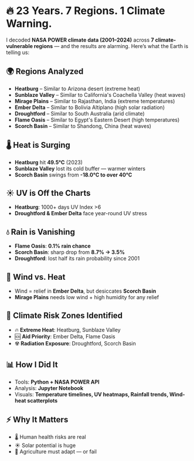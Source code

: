 <!DOCTYPE html>
<html lang="en">
<head>
    <meta charset="UTF-8">
    <meta name="viewport" content="width=device-width, initial-scale=1.0">

</head>
<body>
    <h1>🔥 23 Years. 7 Regions. 1 Climate Warning.</h1>
    <p>I decoded <strong>NASA POWER climate data (2001–2024)</strong> across <strong>7 climate-vulnerable regions</strong> — and the results are alarming. Here’s what the Earth is telling us:</p>
    <h2>🌍 Regions Analyzed</h2>
    <ul>
        <li><strong>Heatburg</strong> – Similar to Arizona desert (extreme heat)</li>
        <li><strong>Sunblaze Valley</strong> – Similar to California's Coachella Valley (heat waves)</li>
        <li><strong>Mirage Plains</strong> – Similar to Rajasthan, India (extreme temperatures)</li>
        <li><strong>Ember Delta</strong> – Similar to Bolivia Altiplano (high solar radiation)</li>
        <li><strong>Droughtford</strong> – Similar to South Australia (arid climate)</li>
        <li><strong>Flame Oasis</strong> – Similar to Egypt's Eastern Desert (high temperatures)</li>
        <li><strong>Scorch Basin</strong> – Similar to Shandong, China (heat waves)</li>
    </ul>
    <h2>🌡️ Heat is Surging</h2>
    <ul>
        <li><strong>Heatburg</strong> hit <strong>49.5°C</strong> (2023)</li>
        <li><strong>Sunblaze Valley</strong> lost its cold buffer — warmer winters</li>
        <li><strong>Scorch Basin</strong> swings from <strong>-18.0°C to over 40°C</strong></li>
    </ul>
    <h2>☀️ UV is Off the Charts</h2>
    <ul>
        <li><strong>Heatburg</strong>: 1000+ days UV Index >6</li>
        <li><strong>Droughtford & Ember Delta</strong> face year-round UV stress</li>
    </ul>
    <h2>💧 Rain is Vanishing</h2>
    <ul>
        <li><strong>Flame Oasis</strong>: <strong>0.1% rain chance</strong></li>
        <li><strong>Scorch Basin</strong>: sharp drop from <strong>8.7% → 3.5%</strong></li>
        <li><strong>Droughtford</strong>: lost half its rain probability since 2001</li>
    </ul>
    <h2>💨 Wind vs. Heat</h2>
    <ul>
        <li>Wind = relief in <strong>Ember Delta</strong>, but desiccates <strong>Scorch Basin</strong></li>
        <li><strong>Mirage Plains</strong> needs low wind + high humidity for any relief</li>
    </ul>
    <h2>🚨 Climate Risk Zones Identified</h2>
    <ul>
        <li>🔥 <strong>Extreme Heat</strong>: Heatburg, Sunblaze Valley</li>
        <li>🆘 <strong>Aid Priority</strong>: Ember Delta, Flame Oasis</li>
        <li>☢️ <strong>Radiation Exposure</strong>: Droughtford, Scorch Basin</li>
    </ul>
    <h2>📊 How I Did It</h2>
    <ul>
        <li>Tools: <strong>Python + NASA POWER API</strong></li>
        <li>Analysis: <strong>Jupyter Notebook</strong></li>
        <li>Visuals: <strong>Temperature timelines, UV heatmaps, Rainfall trends, Wind-heat scatterplots</strong></li>
    </ul>
    <h2>⚡ Why It Matters</h2>
    <ul>
        <li>🌡️ Human health risks are real</li>
        <li>☀️ Solar potential is huge</li>
        <li>🌾 Agriculture must adapt — or fail</li>
    </ul>
    
</body>
</html>
